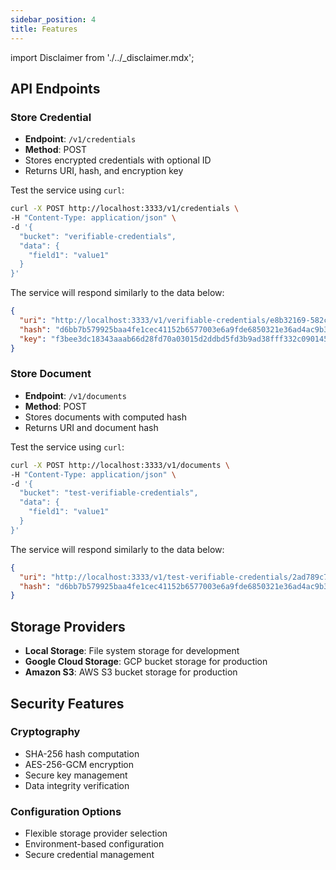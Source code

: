 ```yaml
---
sidebar_position: 4
title: Features
---
```


import Disclaimer from './../_disclaimer.mdx';

<Disclaimer />

## API Endpoints

### Store Credential
- **Endpoint**: `/v1/credentials`
- **Method**: POST
- Stores encrypted credentials with optional ID
- Returns URI, hash, and encryption key

Test the service using `curl`:

```bash
curl -X POST http://localhost:3333/v1/credentials \
-H "Content-Type: application/json" \
-d '{
  "bucket": "verifiable-credentials",
  "data": {
    "field1": "value1"
  }
}'
```

The service will respond similarly to the data below:

```json
{
  "uri": "http://localhost:3333/v1/verifiable-credentials/e8b32169-582c-421a-a03f-5d1a7ac62d51.json",
  "hash": "d6bb7b579925baa4fe1cec41152b6577003e6a9fde6850321e36ad4ac9b3f30a",
  "key": "f3bee3dc18343aaab66d28fd70a03015d2ddbd5fd3b9ad38fff332c09014598d"
}
```

### Store Document
- **Endpoint**: `/v1/documents`
- **Method**: POST
- Stores documents with computed hash
- Returns URI and document hash

Test the service using `curl`:

```bash
curl -X POST http://localhost:3333/v1/documents \
-H "Content-Type: application/json" \
-d '{
  "bucket": "test-verifiable-credentials",
  "data": {
    "field1": "value1"
  }
}'
```

The service will respond similarly to the data below:

```json
{
  "uri": "http://localhost:3333/v1/test-verifiable-credentials/2ad789c7-e513-4523-a826-ab59e1c423cd.json",
  "hash": "d6bb7b579925baa4fe1cec41152b6577003e6a9fde6850321e36ad4ac9b3f30a"
}
```

## Storage Providers

- **Local Storage**: File system storage for development
- **Google Cloud Storage**: GCP bucket storage for production
- **Amazon S3**: AWS S3 bucket storage for production

## Security Features

### Cryptography
- SHA-256 hash computation
- AES-256-GCM encryption
- Secure key management
- Data integrity verification

### Configuration Options
- Flexible storage provider selection
- Environment-based configuration
- Secure credential management